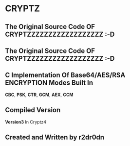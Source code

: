 # CRYPTZ

## The Original Source Code OF CRYPTZZZZZZZZZZZZZZZZZZ :-D



## The Original Source Code OF CRYPTZZZZZZZZZZZZZZZZZZ :-D
## C Implementation Of Base64/AES/RSA ENCRYPTION Modes Built In 
__CBC__, __PSK__, __CTR__, __GCM__, __AEX__, __CCM__

## Compiled Version 
__Version3__ In Cryptz4

## Created and Written by ____r2dr0dn____ 


